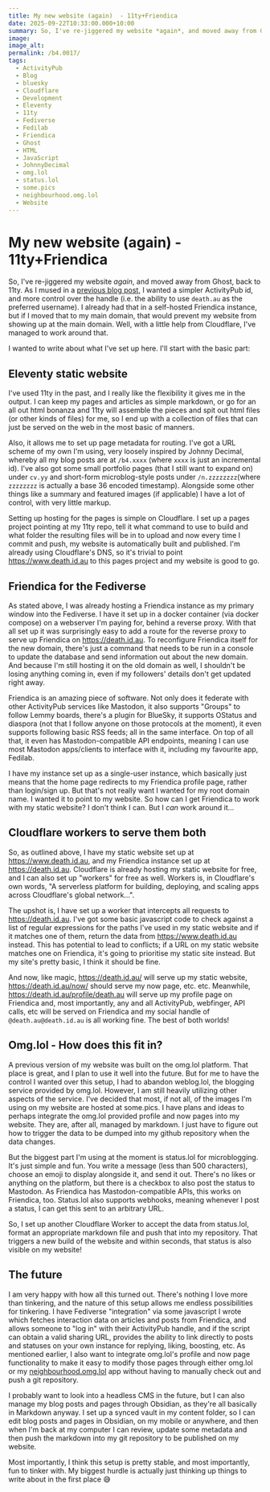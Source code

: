 ```yaml
---
title: My new website (again)  - 11ty+Friendica
date: 2025-09-22T10:33:00.000+10:00
summary: So, I've re-jiggered my website *again*, and moved away from Ghost, back to 11ty, with a Friendica instance along for the ride...
image:
image_alt:
permalink: /b4.0017/
tags:
  - ActivityPub
  - Blog
  - bluesky
  - Cloudflare
  - Development
  - Eleventy
  - 11ty
  - Fediverse
  - Fedilab
  - Friendica
  - Ghost
  - HTML
  - JavaScript
  - JohnnyDecimal
  - omg.lol
  - status.lol
  - some.pics
  - neighbourhood.omg.lol
  - Website
---
```

# My new website (again) - 11ty+Friendica

So, I've re-jiggered my website *again*, and moved away from Ghost, back to 11ty. As I mused in a [previous blog post](/B4.0016), I wanted a simpler ActivityPub id, and more control over the handle (i.e. the ability to use `death.au` as the preferred username). I already had that in a self-hosted Friendica instance, but if I moved that to my main domain, that would prevent my website from showing up at the main domain. Well, with a little help from Cloudflare, I've managed to work around that.

I wanted to write about what I've set up here. I'll start with the basic part:

## Eleventy static website

I've used 11ty in the past, and I really like the flexibility it gives me in the output. I can keep my pages and articles as simple markdown, or go for an all out html bonanza and 11ty will assemble the pieces and spit out html files (or other kinds of files) for me, so I end up with a collection of files that can just be served on the web in the most basic of manners.

Also, it allows me to set up page metadata for routing. I've got a URL scheme of my own I'm using, very loosely inspired by Johnny Decimal, whereby all my blog posts are at `/b4.xxxx` (where `xxxx` is just an incremental id). I've also got some small portfolio pages (that I still want to expand on) under `cv.yy` and short-form microblog-style posts under `/n.zzzzzzzz`(where `zzzzzzzz` is actually a base 36 encoded timestamp). Alongside some other things like a summary and featured images (if applicable) I have a lot of control, with very little markup.

Setting up hosting for the pages is simple on Cloudflare. I set up a pages project pointing at my 11ty repo, tell it what command to use to build and what folder the resulting files will be in to upload and now every time I commit and push, my website is automatically built and published. I'm already using Cloudflare's DNS, so it's trivial to point https://www.death.id.au to this pages project and my website is good to go.

## Friendica for the Fediverse

As stated above, I was already hosting a Friendica instance as my primary window into the Fediverse. I have it set up in a docker container (via docker compose) on a webserver I'm paying for, behind a reverse proxy. With that all set up it was surprisingly easy to add a route for the reverse proxy to serve up Friendica on https://death.id.au. To reconfigure Friendica itself for the new domain, there's just a command that needs to be run in a console to update the database and send information out about the new domain. And because I'm still hosting it on the old domain as well, I shouldn't be losing anything coming in, even if my followers' details don't get updated right away.

Friendica is an amazing piece of software. Not only does it federate with other ActivityPub services like Mastodon, it also supports "Groups" to follow Lemmy boards, there's a plugin for BlueSky, it supports OStatus and diaspora (not that I follow anyone on those protocols at the moment), it even supports following basic RSS feeds; all in the same interface. On top of all that, it even has Mastodon-compatible API endpoints, meaning I can use most Mastodon apps/clients to interface with it, including my favourite app, Fedilab.

I have my instance set up as a single-user instance, which basically just means that the home page redirects to my Friendica profile page, rather than login/sign up. But that's not really want I wanted for my root domain name. I wanted it to point to my website. So how can I get Friendica to work with my static website? I don't think I can. But I *can* work around it...

## Cloudflare workers to serve them both

So, as outlined above, I have my static website set up at https://www.death.id.au, and my Friendica instance set up at https://death.id.au. Cloudflare is already hosting my static website for free, and I can also set up "workers" for free as well. Workers is, in Cloudflare's own words, "A serverless platform for building, deploying, and scaling apps across Cloudflare's global network...".

The upshot is, I have set up a worker that intercepts all requests to https://death.id.au. I've got some basic javascript code to check against a list of regular expressions for the paths I've used in my static website and if it matches one of them, return the data from https://www.death.id.au instead. This has potential to lead to conflicts; if a URL on my static website matches one on Friendica, it's going to prioritise my static site instead. But my site's pretty basic, I think it should be fine.

And now, like magic, https://death.id.au/ will serve up my static website, https://death.id.au/now/ should serve my now page, etc. etc. Meanwhile, https://death.id.au/profile/death.au will serve up my profile page on Friendica and, most importantly, any and all ActivityPub, webfinger, API calls, etc will be served on Friendica and my social handle of `@death.au@death.id.au` is all working fine. The best of both worlds!

## Omg.lol  - How does this fit in?

A previous version of my website was built on the omg.lol platform. That place is great, and I plan to use it well into the future. But for me to have the control I wanted over this setup, I had to abandon weblog.lol, the blogging service provided by omg.lol. However, I am still heavily utilizing other aspects of the service. I've decided that most, if not all, of the images I'm using on my website are hosted at some.pics. I have plans and ideas to perhaps integrate the omg.lol provided profile and now pages into my website. They are, after all, managed by markdown. I just have to figure out how to trigger the data to be dumped into my github repository when the data changes.

But the biggest part I'm using at the moment is status.lol for microblogging. It's just simple and fun. You write a message (less than 500 characters), choose an emoji to display alongside it, and send it out. There's no likes or anything on the platform, but there is a checkbox to also post the status to Mastodon. As Friendica has Mastodon-compatible APIs, this works on Friendica, too. Status.lol also supports webhooks, meaning whenever I post a status, I can get this sent to an arbitrary URL.

So, I set up another Cloudflare Worker to accept the data from status.lol, format an appropriate markdown file and push that into my repository. That triggers a new build of the website and within seconds, that status is also visible on my website!

## The future

I am very happy with how all this turned out. There's nothing I love more than tinkering, and the nature of this setup allows me endless possibilities for tinkering. I have Fediverse "integration" via some javascript I wrote which fetches interaction data on articles and posts from Friendica, and allows someone to "log in" with their ActivityPub handle, and if the script can obtain a valid sharing URL, provides the ability to link directly to posts and statuses on your own instance for replying, liking, boosting, etc. As mentioned earlier, I also want to integrate omg.lol's profile and now page functionality to make it easy to modify those pages through either omg.lol or my [neighbourhood.omg.lol](https://neighbourhood.omg.lol) app without having to manually check out and push a git repository.

I probably want to look into a headless CMS in the future, but I can also manage my blog posts and pages through Obsidian, as they're all basically in Markdown anyway. I set up a synced vault in my content folder, so I can edit blog posts and pages in Obsidian, on my mobile or anywhere, and then when I'm back at my computer I can review, update some metadata and then push the markdown into my git repository to be published on my website.

Most importantly, I think this setup is pretty stable, and most importantly, fun to tinker with. My biggest hurdle is actually just thinking up things to write about in the first place 😅
